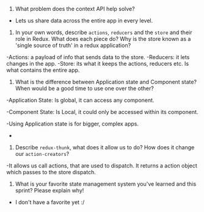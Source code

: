 1. What problem does the context API help solve?

- Lets us share data across the entire app in every level.

1. In your own words, describe `actions`, `reducers` and the `store` and their role in Redux. What does each piece do? Why is the store known as a 'single source of truth' in a redux application?

-Actions: a payload of info that sends data to the store.
-Reducers: it lets changes in the app.
-Store: its what it keeps the actions, reducers etc. Is what contains the entire app.

1. What is the difference between Application state and Component state? When would be a good time to use one over the other?

-Application State:
Is global, it can access any component.

-Component State:
Is Local, it could only be accessed within its component.

-Using Application state is for bigger, complex apps.

-
1. Describe `redux-thunk`, what does it allow us to do? How does it change our `action-creators`?

-It allows us call actions, that are used to dispatch.
It returns a action object which passes to the store dispatch.


1. What is your favorite state management system you've learned and this sprint? Please explain why!

- I don't have a favorite yet :/
